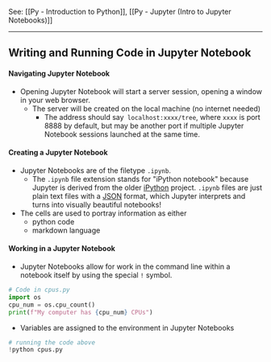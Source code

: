 See: [[Py - Introduction to Python]], [[Py - Jupyter (Intro to Jupyter Notebooks)]]

---

## Writing and Running Code in Jupyter Notebook

#### Navigating Jupyter Notebook
* Opening Jupyter Notebook will start a server session, opening a window in your web browser. 
	* The server will be created on the local machine (no internet needed)
		* The address should say` localhost:xxxx/tree`, where `xxxx` is port 8888 by default, but may be another port if multiple Jupyter Notebook sessions launched at the same time. 

#### Creating a Jupyter Notebook
* Jupyter Notebooks are of the filetype `.ipynb`.
	* The `.ipynb` file extension stands for "iPython notebook" because Jupyter is derived from the older [iPython](https://ipython.org/) project. `.ipynb` files are just plain text files with a [JSON](https://www.json.org/json-en.html) format, which Jupyter interprets and turns into visually beautiful notebooks!
* The cells are used to portray information as either
	* python code
	* markdown language

#### Working in a Jupyter Notebook
* Jupyter Notebooks allow for  work in the command line within a notebook itself by using the special `!` symbol. 
```Python
# Code in cpus.py
import os
cpu_num = os.cpu_count()
print(f"My computer has {cpu_num} CPUs")
```

* Variables are assigned to the environment in Jupyter Notebooks
```python
# running the code above
!python cpus.py
```
